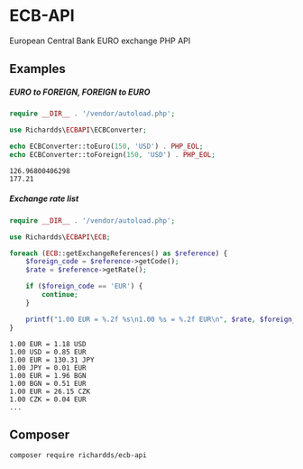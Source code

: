 # ECB-API
European Central Bank EURO exchange PHP API

## Examples
##### EURO to FOREIGN, FOREIGN to EURO
```php
require __DIR__ . '/vendor/autoload.php';

use Richardds\ECBAPI\ECBConverter;

echo ECBConverter::toEuro(150, 'USD') . PHP_EOL;
echo ECBConverter::toForeign(150, 'USD') . PHP_EOL;
```
```text
126.96800406298
177.21
```

##### Exchange rate list
```php
require __DIR__ . '/vendor/autoload.php';

use Richardds\ECBAPI\ECB;

foreach (ECB::getExchangeReferences() as $reference) {
    $foreign_code = $reference->getCode();
    $rate = $reference->getRate();

    if ($foreign_code == 'EUR') {
        continue;
    }

    printf("1.00 EUR = %.2f %s\n1.00 %s = %.2f EUR\n", $rate, $foreign_code, $foreign_code, (1 / $rate));
}
```
```text
1.00 EUR = 1.18 USD
1.00 USD = 0.85 EUR
1.00 EUR = 130.31 JPY
1.00 JPY = 0.01 EUR
1.00 EUR = 1.96 BGN
1.00 BGN = 0.51 EUR
1.00 EUR = 26.15 CZK
1.00 CZK = 0.04 EUR
...
```

## Composer
```bash
composer require richardds/ecb-api
```
